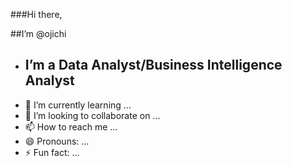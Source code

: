 ###Hi there,

##I’m @ojichi

- ## I’m a Data Analyst/Business Intelligence Analyst
- 🌱 I’m currently learning ...
- 💞️ I’m looking to collaborate on ...
- 📫 How to reach me ...
- 😄 Pronouns: ...
- ⚡ Fun fact: ...

<!---
ojichi/ojichi is a ✨ special ✨ repository because its `README.md` (this file) appears on your GitHub profile.
You can click the Preview link to take a look at your changes.
--->
